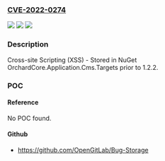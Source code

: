### [CVE-2022-0274](https://cve.mitre.org/cgi-bin/cvename.cgi?name=CVE-2022-0274)
![](https://img.shields.io/static/v1?label=Product&message=orchardcms%2Forchardcore&color=blue)
![](https://img.shields.io/static/v1?label=Version&message=%3C%201.2.2%20&color=brighgreen)
![](https://img.shields.io/static/v1?label=Vulnerability&message=CWE-79%20Improper%20Neutralization%20of%20Input%20During%20Web%20Page%20Generation%20('Cross-site%20Scripting')&color=brighgreen)

### Description

Cross-site Scripting (XSS) - Stored in NuGet OrchardCore.Application.Cms.Targets prior to 1.2.2.

### POC

#### Reference
No POC found.

#### Github
- https://github.com/OpenGitLab/Bug-Storage


